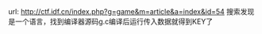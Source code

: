 url: http://ctf.idf.cn/index.php?g=game&m=article&a=index&id=54
搜索发现是一个语言，找到编译器源码g.c编译后运行传入数据就得到KEY了
